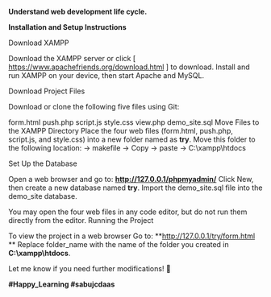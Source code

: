 **Understand web development life cycle.**

**Installation and Setup Instructions**

Download XAMPP

Download the XAMPP server or click [ https://www.apachefriends.org/download.html ] to download. Install and run XAMPP on your device, then start Apache and MySQL.

Download Project Files

Download or clone the following five files using Git:

form.html
push.php
script.js
style.css
view.php
demo_site.sql Move Files to the XAMPP Directory
Place the four web files (form.html, push.php, script.js, and style.css) into a new folder named as **try**. Move this folder to the following location: -> makefile -> Copy -> paste -> C:\xampp\htdocs

Set Up the Database

Open a web browser and go to: **http://127.0.0.1/phpmyadmin/** Click New, then create a new database named **try**. Import the demo_site.sql file into the demo_site database.

You may open the four web files in any code editor, but do not run them directly from the editor. Running the Project

To view the project in a web browser Go to: **http://127.0.0.1/try/form.html
**
Replace folder_name with the name of the folder you created in **C:\xampp\htdocs**.

Let me know if you need further modifications! 🚀

**#Happy_Learning #sabujcdaas**
